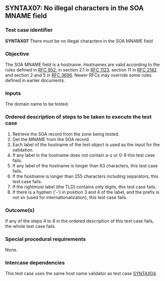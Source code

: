 ## SYNTAX07: No illegal characters in the SOA MNAME field

### Test case identifier
**SYNTAX07** There must be no illegal characters in the SOA MNAME field

### Objective

The SOA MNAME field is a hostname. Hostnames are valid according to the
rules defined in [RFC 952](http://tools.ietf.org/html/rfc952),
in section 2.1 in [RFC 1123](http://tools.ietf.org/html/rfc1123#section-2.1),
section 11 in [RFC 2182](http://tools.ietf.org/html/rfc2181#section-11) and
section 2 and 5 in [RFC 3696](http://tools.ietf.org/html/rfc3696#section-2).
Newer RFCs may override some rules defined in earlier documents.

### Inputs

The domain name to be tested.

### Ordered description of steps to be taken to execute the test case

1. Retrieve the SOA record from the zone being tested.
2. Get the MNAME from the SOA record.
3. Each label of the hostname of the test object is used as the input
   for the validation.
4. If any label in the hostname does not contain a-z or 0-9 this test case
   fails.
5. If any label of the hostname is longer than 63 characters, this test case
   fails.
6. If the hostname is longer than 255 characters including separators, this
   test case fails.
7. If the rightmost label (the TLD) contains only digits, this test case
   fails.
8. If there is a hyphen ('-') in position 3 and 4 of the label, and the prefix
   is not xn (used for internationalization), this test case fails.

### Outcome(s)

If any of the steps 4 to 8 in the ordered description of this test case fails,
the whole test case fails.

### Special procedural requirements

None.

### Intercase dependencies

This test case uses the same host name validator as test case [SYNTAX04](syntax04.md).

